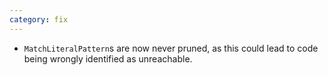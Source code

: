 ```yaml
---
category: fix
---
```


- `MatchLiteralPattern`s are now never pruned, as this could lead to code being wrongly identified as unreachable.
